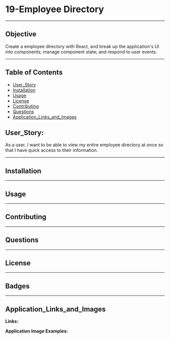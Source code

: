 # 19-Employee Directory
___
## Objective
Create a employee directory with React, and break up the application's UI into components; manage component state; and respond to user events.
___
## Table of Contents
* [User_Story](#user_story)
* [Installation](#installation)
* [Usage](#usage)
* [License](#license)
* [Contributing](#contributing)
* [Questions](#questions)
* [Application_Links_and_Images](#application_links_and_images)
## User_Story:
As a user, I want to be able to view my entire employee directory at once so that I have quick access to their information.
___
## Installation
_____
## Usage
_____
## Contributing
_____
## Questions
_____
## License
_____
## Badges
___
## Application_Links_and_Images  
**Links:**  


**Application Image Examples:** 